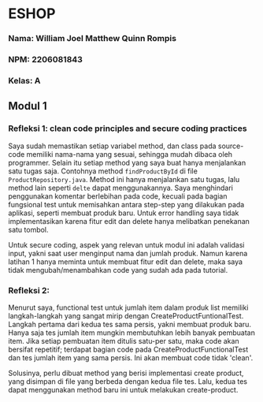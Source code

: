 # ESHOP

### Nama: William Joel Matthew Quinn Rompis
### NPM: 2206081843
### Kelas: A

## Modul 1

### Refleksi 1: clean code principles and secure coding practices

Saya sudah memastikan setiap variabel method, dan class pada source-code memiliki nama-nama yang sesuai, sehingga mudah dibaca oleh programmer. Selain itu setiap method yang saya buat hanya menjalankan satu tugas saja. Contohnya method ```findProductById``` di file ```ProductRepository.java```. Method ini hanya menjalankan satu tugas, lalu method lain seperti ```delte``` dapat menggunakannya. Saya menghindari penggunakan komentar berlebihan pada code, kecuali pada bagian fungsional test untuk memisahkan antara step-step yang dilakukan pada aplikasi, seperti membuat produk baru. Untuk error handling saya tidak implementasikan karena fitur edit dan delete hanya melibatkan penekanan satu tombol.

Untuk secure coding, aspek yang relevan untuk modul ini adalah validasi input, yakni saat user menginput nama dan jumlah produk. Namun karena latihan 1 hanya meminta untuk membuat fitur edit dan delete, maka saya tidak mengubah/menambahkan code yang sudah ada pada tutorial.

### Refleksi 2: 

Menurut saya, functional test untuk jumlah item dalam produk list memiliki langkah-langkah yang sangat mirip dengan CreateProductFuntionalTest. Langkah pertama dari kedua tes sama persis, yakni membuat produk baru. Hanya saja tes jumlah item mungkin membutuhkan lebih banyak pembuatan item. Jika setiap pembuatan item ditulis satu-per satu, maka code akan bersifat repetitif; terdapat bagian code pada CreateProductFunctionalTest dan tes jumlah item yang sama persis. Ini akan membuat code tidak 'clean'. 

Solusinya, perlu dibuat method yang berisi implementasi create product, yang disimpan di file yang berbeda dengan kedua file tes. Lalu, kedua tes dapat menggunakan method baru ini untuk melakukan create-product. 
